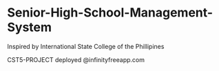 # Senior-High-School-Management-System
Inspired by International State College of the Phillipines



CST5-PROJECT deployed @infinityfreeapp.com
